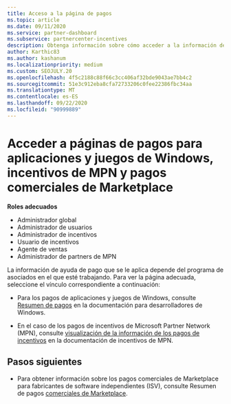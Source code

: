 ```yaml
---
title: Acceso a la página de pagos
ms.topic: article
ms.date: 09/11/2020
ms.service: partner-dashboard
ms.subservice: partnercenter-incentives
description: Obtenga información sobre cómo acceder a la información de pago de sus aplicaciones y juegos de Windows, incentivos de MPN y pagos comerciales de Marketplace para proveedores de software independientes.
author: Karthic83
ms.author: kashanum
ms.localizationpriority: medium
ms.custom: SEOJULY.20
ms.openlocfilehash: 4f5c2188c88f66c3cc406af32bde9043ae7bb4c2
ms.sourcegitcommit: 51e3c912eba8cfa72733206c0fee22386fbc34aa
ms.translationtype: MT
ms.contentlocale: es-ES
ms.lasthandoff: 09/22/2020
ms.locfileid: "90999889"
---
```

# <a name="access-payouts-pages-for-windows-apps-and-games-mpn-incentives-and-commercial-marketplace-payments"></a>Acceder a páginas de pagos para aplicaciones y juegos de Windows, incentivos de MPN y pagos comerciales de Marketplace

**Roles adecuados**

- Administrador global
- Administrador de usuarios
- Administrador de incentivos
- Usuario de incentivos
- Agente de ventas
- Administrador de partners de MPN

La información de ayuda de pago que se le aplica depende del programa de asociados en el que esté trabajando. Para ver la página adecuada, seleccione el vínculo correspondiente a continuación:

- Para los pagos de aplicaciones y juegos de Windows, consulte [Resumen de pagos](/windows/uwp/publish/payout-summary) en la documentación para desarrolladores de Windows.

- En el caso de los pagos de incentivos de Microsoft Partner Network (MPN), consulte [visualización de la información de los pagos de incentivos](understand-incentive-payouts.md) en la documentación de incentivos de MPN.

## <a name="next-steps"></a>Pasos siguientes

- Para obtener información sobre los pagos comerciales de Marketplace para fabricantes de software independientes (ISV), consulte Resumen de pagos [comerciales de Marketplace](/azure/marketplace/partner-center-portal/payout-summary).